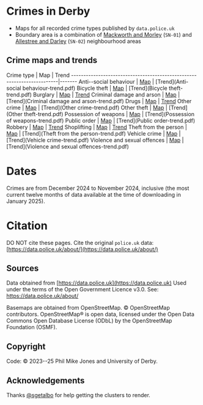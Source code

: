 # Crimes in Derby

- Maps for all recorded crime types published by `data.police.uk`
- Boundary area is a combination of [Mackworth and Morley](https://www.police.uk/pu/your-area/derbyshire-constabulary/mackworth-and-morley) (`SN-01`) and [Allestree and Darley](https://www.police.uk/pu/your-area/derbyshire-constabulary/allestree-and-darley) (`SN-02`) neighbourhood areas


## Crime maps and trends

Crime type                   | Map                                      | Trend
------------------------------------------------------------------------|-------
Anti--social behaviour       | [Map](Anti-social-behaviour.html)        | [Trend](Anti-social behaviour-trend.pdf)
Bicycle theft                | [Map](Bicycle-theft.html)                | [Trend](Bicycle theft-trend.pdf)
Burglary                     | [Map](Burglary.html)                     | [Trend](Burglary-trend.pdf)
Criminal damage and arson    | [Map](Criminal-damage-and-arson.html)    | [Trend](Criminal damage and arson-trend.pdf)
Drugs                        | [Map](Drugs.html)                        | [Trend](Drugs-trend.pdf)
Other crime                  | [Map](Other-crime.html)                  | [Trend](Other crime-trend.pdf)
Other theft                  | [Map](Other-theft.html)                  | [Trend](Other theft-trend.pdf)
Possession of weapons        | [Map](Possession-of-weapons.html)        | [Trend](Possession of weapons-trend.pdf)
Public order                 | [Map](Public-order.html)                 | [Trend](Public order-trend.pdf)
Robbery                      | [Map](Robbery.html)                      | [Trend](Robbery-trend.pdf)
Shoplifting                  | [Map](Shoplifting.html)                  | [Trend](Shoplifting-trend.pdf)
Theft from the person        | [Map](Theft-from-the-person.html)        | [Trend](Theft from the person-trend.pdf)
Vehicle crime                | [Map](Vehicle-crime.html)                | [Trend](Vehicle crime-trend.pdf)
Violence and sexual offences | [Map](Violence-and-sexual-offences.html) | [Trend](Violence and sexual offences-trend.pdf) 


# Dates

Crimes are from December 2024 to November 2024, inclusive (the most current twelve months of data available at the time of downloading in January 2025).


# Citation

DO NOT cite these pages.
Cite the original `police.uk` data: [https://data.police.uk/about/](https://data.police.uk/about/)


## Sources

Data obtained from [https://data.police.uk](https://data.police.uk)
Used under the terms of the Open Government Licence v3.0.
See: https://data.police.uk/about/

Basemaps are obtained from OpenStreetMap. &copy; OpenStreetMap contributors.
OpenStreetMap® is open data, licensed under the Open Data Commons Open Database License (ODbL) by the OpenStreetMap Foundation (OSMF).


## Copyright

Code: &copy; 2023--25 Phil Mike Jones and University of Derby.


## Acknowledgements

Thanks [@sgetalbo](https://github.com/sgetalbo) for help getting the clusters to render.
